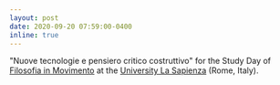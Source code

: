 ```yaml
---
layout: post
date: 2020-09-20 07:59:00-0400
inline: true
---
```


"Nuove tecnologie e pensiero critico costruttivo" for the Study Day of [Filosofia in Movimento](https://filosofiainmovimento.it) at the [University La Sapienza](https://www.uniroma1.it/it/pagina-strutturale/home) (Rome, Italy). 